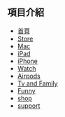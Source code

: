 ﻿## 項目介紹

- [首頁]()
- [Store]()
- [Mac]()
- [iPad]()
- [iPhone]()
- [Watch]()
- [Airpods]()
- [Tv and Family]()
- [Funny]()
- [shop]()
- [support]()